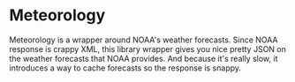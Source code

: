 # Meteorology

Meteorology is a wrapper around NOAA's weather forecasts. Since NOAA response is crappy XML, this library wrapper gives you nice pretty JSON on the weather forecasts that NOAA provides. And because it's really slow, it introduces a way to cache forecasts so the response is snappy.
